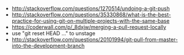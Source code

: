 - http://stackoverflow.com/questions/1270514/undoing-a-git-push
- http://stackoverflow.com/questions/35330868/what-is-the-best-practice-for-using-git-on-multiple-projects-with-the-same-base
- https://coderwall.com/p/_8dxjw/merging-a-pull-request-locally
- use "git reset HEAD <file>..." to unstage
- http://stackoverflow.com/questions/20101994/git-pull-from-master-into-the-development-branch
